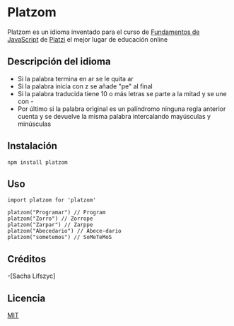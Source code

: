 # Platzom

Platzom es un idioma inventado para el curso de [Fundamentos de JavaScript](https://platzi.com/js) de [Platzi](https://platzi.com) el mejor lugar de educación online

## Descripción del idioma

- Si la palabra termina en ar se le quita ar
- Si la palabra inicia con z se añade "pe" al final
- Si la palabra traducida tiene 10 o más letras se parte a la mitad y se une con -
- Por último si la palabra original es un palíndromo ninguna regla anterior cuenta y se devuelve la misma palabra intercalando mayúsculas y minúsculas

## Instalación

```
npm install platzom
```

## Uso

```
import platzom for 'platzom'

platzom("Programar") // Program
platzom("Zorro") // Zorrope
platzom("Zarpar") // Zarppe
platzom("Abecedario") // Abece-dario
platzom("sometemos") // SoMeTeMoS
```

## Créditos
-[Sacha Lifszyc]

## Licencia

[MIT](https://opensource.org/licenses/MIT)